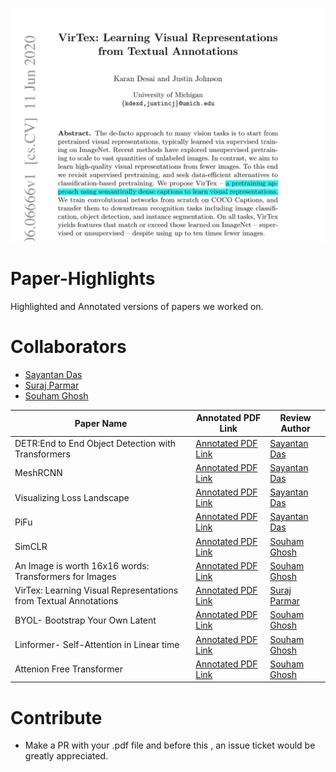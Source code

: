 ![](https://raw.githubusercontent.com/ucalyptus/Paper-Highlights/master/papers.gif)

# Paper-Highlights
Highlighted and Annotated versions of papers we worked on.

# Collaborators
- [Sayantan Das](https://github.com/ucalyptus/)
- [Suraj Parmar](https://github.com/parmarsuraj99/)
- [Souham Ghosh](https://github.com/Sgsouham/)

| Paper Name  | Annotated PDF Link |Review Author |
|---|---|---|
| DETR:End to End Object Detection with Transformers| [Annotated PDF Link](https://ucalyptus.github.io/Paper-Highlights/DETR_up.pdf) | [Sayantan Das](https://github.com/ucalyptus/)|
| MeshRCNN | [Annotated PDF Link](https://ucalyptus.github.io/Paper-Highlights/MESHRCNN_up.pdf) | [Sayantan Das](https://github.com/ucalyptus/)|
| Visualizing Loss Landscape| [Annotated PDF Link](https://ucalyptus.github.io/Paper-Highlights/Visualizing%20Loss%20Landscape_up.pdf) | [Sayantan Das](https://github.com/ucalyptus/)|
| PiFu| [Annotated PDF Link](https://ucalyptus.github.io/Paper-Highlights/pifu_up.pdf) | [Sayantan Das](https://github.com/ucalyptus/)|
|SimCLR| [Annotated PDF Link](https://ucalyptus.github.io/Paper-Highlights/simclr.pdf) | [Souham Ghosh](https://github.com/Sgsouham/)|
|An Image is worth 16x16 words: Transformers for Images| [Annotated PDF Link](https://ucalyptus.github.io/Paper-Highlights/an_image_is_worth_16x16_words_transformers_for_image_recognition_at_scale-pages-deleted.pdf) | [Souham Ghosh](https://github.com/Sgsouham/)|
| VirTex: Learning Visual Representations from Textual Annotations | [Annotated PDF Link](https://ucalyptus.github.io/Paper-Highlights/VirTex_annotated.pdf) | [Suraj Parmar](https://github.com/parmarsuraj99/)|
 |BYOL- Bootstrap Your Own Latent| [Annotated PDF Link](https://ucalyptus.github.io/Paper-Highlights/BYOL.pdf)| [Souham Ghosh](https://github.com/Sgsouham/)|
 |Linformer- Self-Attention in Linear time| [Annotated PDF Link](https://ucalyptus.github.io/Paper-Highlights/linformer.pdf)| [Souham Ghosh](https://github.com/Sgsouham/)|
 |Attenion Free Transformer| [Annotated PDF Link](https://ucalyptus.github.io/Paper-Highlights/an_attention_free_transformer.pdf)| [Souham Ghosh](https://github.com/Sgsouham/)|



# Contribute
- Make a PR with your .pdf file and before this , an issue ticket would be greatly appreciated.


